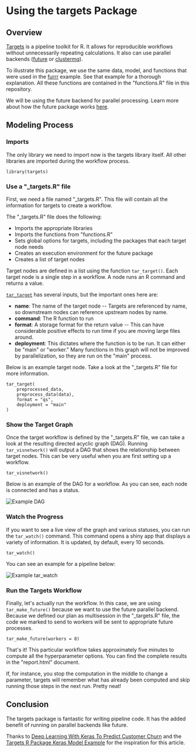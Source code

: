 # Using the targets Package


## Overview
[Targets](https://cran.r-project.org/web/packages/targets/index.html) is a pipeline toolkit for R. It allows for reproducible workflows without unnecessarily repeating calculations. It also can use parallel backends ([future](https://cran.r-project.org/web/packages/future/index.html) or [clustermq](https://github.com/mschubert/clustermq)). 

To illustrate this package, we use the same data, model, and functions that were used in the [furrr](<docs/examples/r/future/qs-r-furrr.md>) example. See that example for a thorough explanation. All these functions are contained in the "functions.R" file in this repository.

We will be using the future backend for parallel processing. Learn more about how the future package works [here](<docs/examples/r/future/qs-r-future.md>).

## Modeling Process
### Imports
The only library we need to import now is the targets library itself. All other libraries are imported during the workflow process.

```{r imports}
library(targets)
```

### Use a "_targets.R" file
First, we need a file named "_targets.R". This file will contain all the information for targets to create a workflow.

The "_targets.R" file does the following:

* Imports the appropriate libraries
* Imports the functions from "functions.R"
* Sets global options for targets, including the packages that each target node needs
* Creates an execution environment for the future package
* Creates a list of target nodes

Target nodes are defined in a list using the function `tar_target()`. Each target node is a single step in a workflow. A node runs an R command and returns a value. 

[`tar_target`](https://docs.ropensci.org/targets/reference/tar_target.html) has several inputs, but the important ones here are:

* **name**: The name of the target node -- Targets are referenced by name, so downstream nodes can reference upstream nodes by name.
* **command**: The R function to run
* **format**: A storage format for the return value -- This can have considerable positive effects to run time if you are moving large files around.
* **deployment**: This dictates where the function is to be run. It can either be "main" or "worker." Many functions in this graph will not be improved by parallelization, so they are run on the "main" process.

Below is an example target node. Take a look at the "_targets.R" file for more information.

```{r tar target, eval = FALSE}
tar_target(
    preprocessed_data,
    preprocess_data(data),
    format = "qs",
    deployment = "main"
)
```

### Show the Target Graph
Once the target workflow is defined by the "_targets.R" file, we can take a look at the resulting directed acyclic graph (DAG). Running `tar_visnetwork()` will output a DAG that shows the relationship between target nodes. This can be very useful when you are first setting up a workflow.

```{r tar_visnetwork}
tar_visnetwork()
```

Below is an example of the DAG for a workflow. As you can see, each node is connected and has a status.

![Example DAG](https://saturn-public-assets.s3.us-east-2.amazonaws.com/example-resources/targets-DAG-legend.png "doc-image")


### Watch the Progress
If you want to see a live view of the graph and various statuses, you can run the `tar_watch()` command. This command opens a shiny app that displays a variety of information. It is updated, by default, every 10 seconds.

```{r tar_watch}
tar_watch()
```

You can see an example for a pipeline below:

![Example tar_watch](https://saturn-public-assets.s3.us-east-2.amazonaws.com/example-resources/targets-watch.png "doc-image")

### Run the Targets Workflow

Finally, let's actually run the workflow. In this case, we are using `tar_make_future()` because we want to use the future parallel backend. Because we defined our plan as multisession in the "_targets.R" file, the code we marked to send to workers will be sent to appropriate future processes.

```{r tar_run}
tar_make_future(workers = 8)
```

That's it! This particular workflow takes approximately five minutes to compute all the hyperparameter options. You can find the complete results in the "report.html" document.

If, for instance, you stop the computation in the middle to change a parameter, targets will remember what has already been computed and skip running those steps in the next run. Pretty neat!

## Conclusion
The targets package is fantastic for writing pipeline code. It has the added benefit of running on parallel backends like future.  

Thanks to [Deep Learning With Keras To Predict Customer Churn](https://blogs.rstudio.com/ai/posts/2018-01-11-keras-customer-churn/) and the [Targets R Package Keras Model Example](https://github.com/wlandau/targets-keras) for the inspiration for this article.
